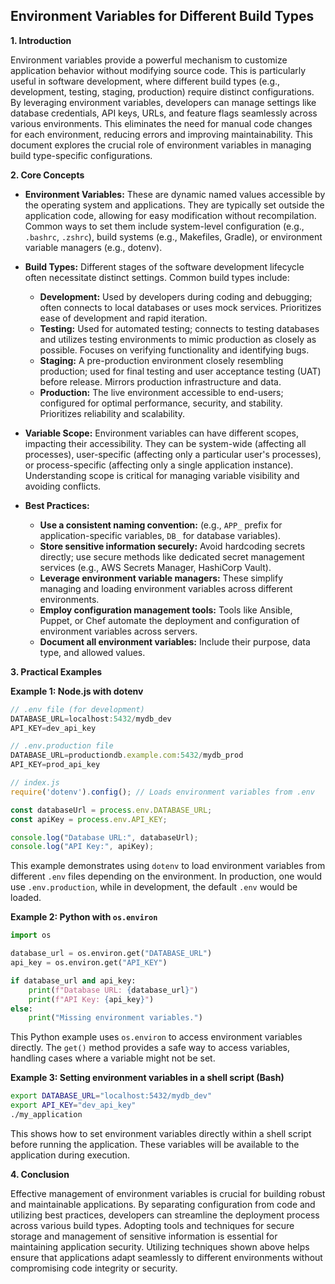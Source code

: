 ## Environment Variables for Different Build Types

**1. Introduction**

Environment variables provide a powerful mechanism to customize application behavior without modifying source code.  This is particularly useful in software development, where different build types (e.g., development, testing, staging, production) require distinct configurations.  By leveraging environment variables, developers can manage settings like database credentials, API keys, URLs, and feature flags seamlessly across various environments. This eliminates the need for manual code changes for each environment, reducing errors and improving maintainability.  This document explores the crucial role of environment variables in managing build type-specific configurations.

**2. Core Concepts**

* **Environment Variables:**  These are dynamic named values accessible by the operating system and applications. They are typically set outside the application code, allowing for easy modification without recompilation. Common ways to set them include system-level configuration (e.g., `.bashrc`, `.zshrc`), build systems (e.g., Makefiles, Gradle), or environment variable managers (e.g., dotenv).

* **Build Types:** Different stages of the software development lifecycle often necessitate distinct settings. Common build types include:
    * **Development:** Used by developers during coding and debugging; often connects to local databases or uses mock services.  Prioritizes ease of development and rapid iteration.
    * **Testing:** Used for automated testing; connects to testing databases and utilizes testing environments to mimic production as closely as possible.  Focuses on verifying functionality and identifying bugs.
    * **Staging:** A pre-production environment closely resembling production; used for final testing and user acceptance testing (UAT) before release.  Mirrors production infrastructure and data.
    * **Production:** The live environment accessible to end-users; configured for optimal performance, security, and stability.  Prioritizes reliability and scalability.

* **Variable Scope:** Environment variables can have different scopes, impacting their accessibility.  They can be system-wide (affecting all processes), user-specific (affecting only a particular user's processes), or process-specific (affecting only a single application instance).  Understanding scope is critical for managing variable visibility and avoiding conflicts.

* **Best Practices:**
    * **Use a consistent naming convention:** (e.g., `APP_` prefix for application-specific variables, `DB_` for database variables).
    * **Store sensitive information securely:** Avoid hardcoding secrets directly; use secure methods like dedicated secret management services (e.g., AWS Secrets Manager, HashiCorp Vault).
    * **Leverage environment variable managers:** These simplify managing and loading environment variables across different environments.
    * **Employ configuration management tools:**  Tools like Ansible, Puppet, or Chef automate the deployment and configuration of environment variables across servers.
    * **Document all environment variables:**  Include their purpose, data type, and allowed values.


**3. Practical Examples**

**Example 1: Node.js with dotenv**

```javascript
// .env file (for development)
DATABASE_URL=localhost:5432/mydb_dev
API_KEY=dev_api_key

// .env.production file
DATABASE_URL=productiondb.example.com:5432/mydb_prod
API_KEY=prod_api_key

// index.js
require('dotenv').config(); // Loads environment variables from .env

const databaseUrl = process.env.DATABASE_URL;
const apiKey = process.env.API_KEY;

console.log("Database URL:", databaseUrl);
console.log("API Key:", apiKey);
```

This example demonstrates using `dotenv` to load environment variables from different `.env` files depending on the environment.  In production, one would use `.env.production`, while in development, the default `.env` would be loaded.

**Example 2: Python with `os.environ`**

```python
import os

database_url = os.environ.get("DATABASE_URL")
api_key = os.environ.get("API_KEY")

if database_url and api_key:
    print(f"Database URL: {database_url}")
    print(f"API Key: {api_key}")
else:
    print("Missing environment variables.")
```

This Python example uses `os.environ` to access environment variables directly.  The `get()` method provides a safe way to access variables, handling cases where a variable might not be set.

**Example 3: Setting environment variables in a shell script (Bash)**

```bash
export DATABASE_URL="localhost:5432/mydb_dev"
export API_KEY="dev_api_key"
./my_application
```

This shows how to set environment variables directly within a shell script before running the application.  These variables will be available to the application during execution.


**4. Conclusion**

Effective management of environment variables is crucial for building robust and maintainable applications. By separating configuration from code and utilizing best practices, developers can streamline the deployment process across various build types.  Adopting tools and techniques for secure storage and management of sensitive information is essential for maintaining application security. Utilizing techniques shown above helps ensure that applications adapt seamlessly to different environments without compromising code integrity or security.